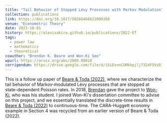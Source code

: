 ```yaml
---
title: "Tail Behavior of Stopped Lévy Processes with Markov Modulation"
collection: publications
link: https://doi.org/10.1017/S0266466621000268
venue: "Econometric Theory"
date: 2022-10-01
history: https://alexisakira.github.io/publications/2022-ET
tags:
  - power law
  - mathematics
  - theoretical
coauthor: "Brendan K. Beare and Won-Ki Seo"
wpurl: https://arxiv.org/abs/2009.08010
corrigendum: https://drive.google.com/file/d/1SiExvnCGMkhpjlj7324F5VzDIrQS7CJI/view
---
```


This is a follow up paper of [Beare & Toda (2022)](https://dx.doi.org/10.3982/ECTA17984), where we characterize the tail behavior of Markov-modulated Lévy processes that are stopped at state-dependent Poisson rates. In 2018, [Brendan](https://www.brendanbeare.com/) gave the project to [Won-Ki](https://sites.google.com/site/wkseo86/), who was his student. I joined Won-Ki's dissertation committee to advise on this project, and we essentially translated the discrete-time results in [Beare & Toda (2022)](https://dx.doi.org/10.3982/ECTA17984) to continuous-time. The CARA-Huggett economy example in Section 4 was recycled from an earlier version of Beare & Toda (2022).

